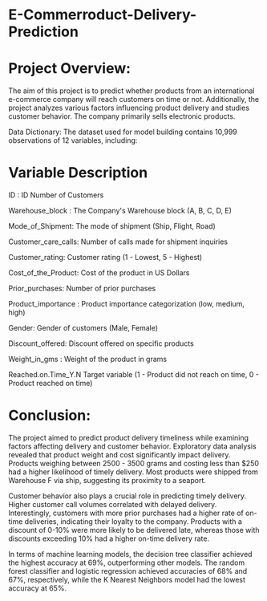 # E-Commerroduct-Delivery-Prediction


# Project Overview:
The aim of this project is to predict whether products from an international e-commerce company will reach customers on time or not. Additionally, the project analyzes various factors influencing product delivery and studies customer behavior. The company primarily sells electronic products.

Data Dictionary:
The dataset used for model building contains 10,999 observations of 12 variables, including:

# Variable	Description
ID	: ID Number of Customers

Warehouse_block :	The Company's Warehouse block (A, B, C, D, E)

Mode_of_Shipment:	The mode of shipment (Ship, Flight, Road)

Customer_care_calls:	Number of calls made for shipment inquiries

Customer_rating:	Customer rating (1 - Lowest, 5 - Highest)

Cost_of_the_Product:	Cost of the product in US Dollars

Prior_purchases:	Number of prior purchases

Product_importance :	Product importance categorization (low, medium, high)

Gender:	Gender of customers (Male, Female)

Discount_offered: Discount offered on specific products

Weight_in_gms :	Weight of the product in grams

Reached.on.Time_Y.N	Target variable (1 - Product did not reach on time, 0 - Product reached on time)

# Conclusion:
The project aimed to predict product delivery timeliness while examining factors affecting delivery and customer behavior. Exploratory data analysis revealed that product weight and cost significantly impact delivery. Products weighing between 2500 - 3500 grams and costing less than $250 had a higher likelihood of timely delivery. Most products were shipped from Warehouse F via ship, suggesting its proximity to a seaport.

Customer behavior also plays a crucial role in predicting timely delivery. Higher customer call volumes correlated with delayed delivery. Interestingly, customers with more prior purchases had a higher rate of on-time deliveries, indicating their loyalty to the company. Products with a discount of 0-10% were more likely to be delivered late, whereas those with discounts exceeding 10% had a higher on-time delivery rate.

In terms of machine learning models, the decision tree classifier achieved the highest accuracy at 69%, outperforming other models. The random forest classifier and logistic regression achieved accuracies of 68% and 67%, respectively, while the K Nearest Neighbors model had the lowest accuracy at 65%.
